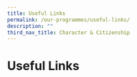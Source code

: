 ```yaml
---
title: Useful Links
permalink: /our-programmes/useful-links/
description: ""
third_nav_title: Character & Citizenship
---
```

# **Useful Links**